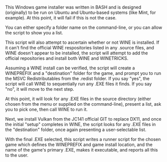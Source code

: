 This Windows game installer was written in BASH and is designed (originally) to be run on Ubuntu and Ubuntu-based systems
(like Mint, for example). At this point, it will fail if this is not the case.

You can either specify a folder name on the command-line, or you can allow the script to show you a list.

This script will also attempt to ascertain whether or not WINE is installed. If it can't find the official WINE respositories
listed in any .source files, and WINE doesn't appear to be installed, the script will attempt to add the official repositories
and install both WINE and WINETRICKS.

Assuming a WINE install can be verified, the script will create a WINEPREFIX and a "destination" folder for the game, and
prompt you to run the MSVC Redistributables from the .redist folder. If you say "yes", the script will call WINE to 
sequentially run any .EXE files it finds. If you say "no", it will move to the next step.

At this point, it will look for any .EXE files in the source directory (either chosen from the menu or supplied on the
command-line), present a list, ask you to pick one, then call WINE to run it.

Next, we install Vulkan from the JC141 official GIT to replace DX11, and once the initial "setup" completes in WINE, the
script looks for any .EXE files in the "destination" folder, once again presenting a user-selectable list.

With the final .EXE selected, this script writes a runner script for the chosen game which defines the WINEPREFIX and
game install location, and the name of the game's primary .EXE, makes it executable, and reports all this to the user.
